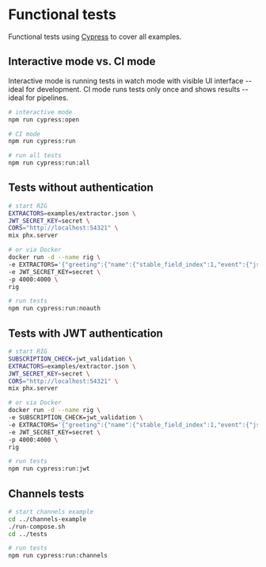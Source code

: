 # Functional tests

Functional tests using [Cypress](https://www.cypress.io/) to cover all examples.

## Interactive mode vs. CI mode

Interactive mode is running tests in watch mode with visible UI interface -- ideal for development. CI mode runs tests only once and shows results -- ideal for pipelines.

```sh
# interactive mode
npm run cypress:open

# CI mode
npm run cypress:run

# run all tests
npm run cypress:run:all
```

## Tests without authentication

```sh
# start RIG
EXTRACTORS=examples/extractor.json \
JWT_SECRET_KEY=secret \
CORS="http://localhost:54321" \
mix phx.server

# or via Docker
docker run -d --name rig \
-e EXTRACTORS='{"greeting":{"name":{"stable_field_index":1,"event":{"json_pointer":"/data/name"}}},"greeting.jwt":{"name":{"stable_field_index":1,"jwt":{"json_pointer":"/username"},"event":{"json_pointer":"/data/name"}}},"nope":{"fullname":{"stable_field_index":1,"jwt":{"json_pointer":"/fullname"},"event":{"json_pointer":"/data/fullname"}}},"example":{"email":{"stable_field_index":1,"event":{"json_pointer":"/data/email"}}}}' \
-e JWT_SECRET_KEY=secret \
-p 4000:4000 \
rig

# run tests
npm run cypress:run:noauth
```

## Tests with JWT authentication

```sh
# start RIG
SUBSCRIPTION_CHECK=jwt_validation \
EXTRACTORS=examples/extractor.json \
JWT_SECRET_KEY=secret \
CORS="http://localhost:54321" \
mix phx.server

# or via Docker
docker run -d --name rig \
-e SUBSCRIPTION_CHECK=jwt_validation \
-e EXTRACTORS='{"greeting":{"name":{"stable_field_index":1,"event":{"json_pointer":"/data/name"}}},"greeting.jwt":{"name":{"stable_field_index":1,"jwt":{"json_pointer":"/username"},"event":{"json_pointer":"/data/name"}}},"nope":{"fullname":{"stable_field_index":1,"jwt":{"json_pointer":"/fullname"},"event":{"json_pointer":"/data/fullname"}}},"example":{"email":{"stable_field_index":1,"event":{"json_pointer":"/data/email"}}}}' \
-e JWT_SECRET_KEY=secret \
-p 4000:4000 \
rig

# run tests
npm run cypress:run:jwt
```

## Channels tests

```sh
# start channels example
cd ../channels-example
./run-compose.sh
cd ../tests

# run tests
npm run cypress:run:channels
```
